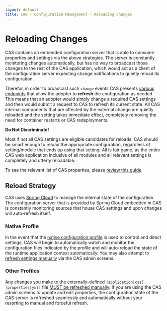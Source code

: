 ```yaml
---
layout: default
title: CAS - Configuration Management - Reloading Changes
---
```


# Reloading Changes

CAS contains an embedded configuration server that is able to consume properties and settings
via the above strategies. The server is constantly monitoring changes automatically,
but has no way to broadcast those changes
to the rest of the CAS application, which would act as a client of the configuration
server expecting change notifications to quietly reload its configuration.

Therefor, in order to broadcast such `change` events CAS
presents [various endpoints](Monitoring-Statistics.html) that allow the adopter
to **refresh** the configuration as needed. This means that an adopter would simply
change a required CAS settings and then would submit
a request to CAS to refresh its current state. All CAS internal components that are affected
by the external change are quietly reloaded
and the setting takes immediate effect, completely removing the need for container restarts or CAS redeployments.

<div class="alert alert-info"><strong>Do Not Discriminate!</strong><p>Most if not all CAS settings are eligible candidates
for reloads. CAS should be smart enough to reload the appropriate configuration, regardless of setting/module that
ends up using that setting. All is fair game, as the entire CAS web application inclusive of all modules and all
relevant settings is completely and utterly reloadable. </p></div>

To see the relevant list of CAS properties, please [review this guide](Configuration-Properties.html#cloud-configuration-bus).

## Reload Strategy

CAS uses [Spring Cloud](https://github.com/spring-cloud/spring-cloud-config)
to manage the internal state of the configuration. The configuration server that
is provided by Spring Cloud embedded in CAS is constantly monitoring sources
that house CAS settings and upon changes will auto-refresh itself.

### Native Profile

In the event that the [native configuration profile](Configuration-Management.html#native)
is used to control and direct settings, CAS will begin to automatically watch and monitor
the configuration files indicated by the profile and will auto-reload the state of the runtime
application context automatically. You may also attempt to [refresh settings manually](Monitoring-Statistics.html)
via the CAS admin screens.

### Other Profiles

Any changes you make to the externally-defined `[application|cas].[properties|yml]` file
[MUST be refreshed manually](Monitoring-Statistics.html).
If you are using the CAS admin screens to update and edit properties,
the configuration state of the CAS server
is refreshed seamlessly and automatically without your resorting
to manual and forceful refresh.
